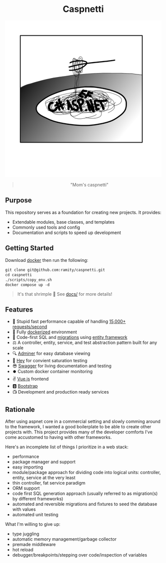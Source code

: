 <h1 align="center">Caspnetti</h1>

![splash-image](./docs/assets/caspnetti-splash.jpg)

<blockquote align="center">"Mom's caspnetti"</blockquote>

## Purpose

This repository serves as a foundation for creating new projects. It provides:
- Extendable modules, base classes, and templates
- Commonly used tools and config
- Documentation and scripts to speed up development

## Getting Started

Download [docker](https://docs.docker.com/) then run the following:

```
git clone git@github.com:ramity/caspnetti.git
cd caspnetti
./scripts/copy_env.sh
docker compose up -d
```

> It's that shrimple 🦐 See [docs/](docs/) for more details!

## Features

- 🚄 Stupid fast performance capable of handling [15,000+ requests/second](https://github.com/ramity/caspnetti/blob/master/docs/simple-benchmark.md)
- 🐋 Fully [dockerized](https://www.docker.com/) environment
- 📝 Code-first SQL and [migrations](https://learn.microsoft.com/en-us/ef/core/managing-schemas/migrations/managing?tabs=dotnet-core-cli) using [entity framework](https://learn.microsoft.com/en-us/ef/core/cli/dotnet)
- ⚖️ A controller, entity, service, and test abstraction pattern built for any scale
- 🔍 [Adminer](https://www.adminer.org/en/) for easy database viewing
- 👋 [Hey](https://github.com/rakyll/hey) for convient saturation testing
- 😎 [Swagger](https://learn.microsoft.com/en-us/aspnet/core/tutorials/web-api-help-pages-using-swagger?view=aspnetcore-8.0&viewFallbackFrom=aspnetcore-9.0) for living documentation and testing
- ⏺️ Custom docker container monitoring
- ✌️ [Vue.js](https://vuejs.org/) frontend
- 🅱️ [Bootstrap](https://getbootstrap.com/)
- 📺 Development and production ready services

## Rationale

After using aspnet core in a commercial setting and slowly comming around to the framework, I wanted a good boilerplate to be able to create other projects with. This project provides many of the developer comforts I've come accustomed to having with other frameworks.

Here's an incomplete list of things I prioritize in a web stack:
- performance
- package manager and support
- easy importing
- module/package approach for dividing code into logical units: controller, entity, service at the very least
- thin controller, fat service paradigm
- ORM support
- code first SQL generation approach (usually referred to as migration(s) by different frameworks)
- automated and reversible migrations and fixtures to seed the database with values
- automated unit testing

What I'm willing to give up:
- type juggling
- automatic memory management/garbage collector
- premade middleware
- hot reload
- debugger/breakpoints/stepping over code/inspection of variables
